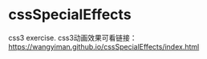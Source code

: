 # cssSpecialEffects
css3 exercise.
css3动画效果可看链接：https://wangyiman.github.io/cssSpecialEffects/index.html

